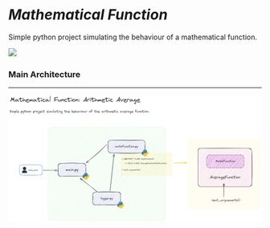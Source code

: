 # _Mathematical Function_


Simple python project simulating the behaviour of a mathematical function.

  </a>
  <a href="https://www.python.org/downloads/release/python-311">
    <img src="https://img.shields.io/badge/python-3.11-green.svg" lazyload />
  </a>

###

### Main Architecture
__________________________________________________________________

<p align="center">
  <img src="doc\img\MATHEMATICAL_FUNCTION_CODE_FLOW.png" />
</p>
<br>



